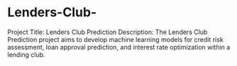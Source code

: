 # Lenders-Club-
 Project Title: Lenders Club Prediction  Description: The Lenders Club Prediction project aims to develop machine learning models for credit risk assessment, loan approval prediction, and interest rate optimization within a lending club.
